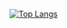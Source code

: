[![Top Langs](https://github-readme-stats.vercel.app/api/top-langs/?username=rafaelmaciels)](https://github.com/anuraghazra/github-readme-stats)

<!--
**rafaelmaciels/rafaelmaciels** is a ✨ _special_ ✨ repository because its `README.md` (this file) appears on your GitHub profile.

Here are some ideas to get you started:

- 🔭 I’m currently working on ...
- 🌱 I’m currently learning ...
- 👯 I’m looking to collaborate on ...
- 🤔 I’m looking for help with ...
- 💬 Ask me about ...
- 📫 How to reach me: ...
- 😄 Pronouns: ....
- ⚡ Fun fact: ...
-->
